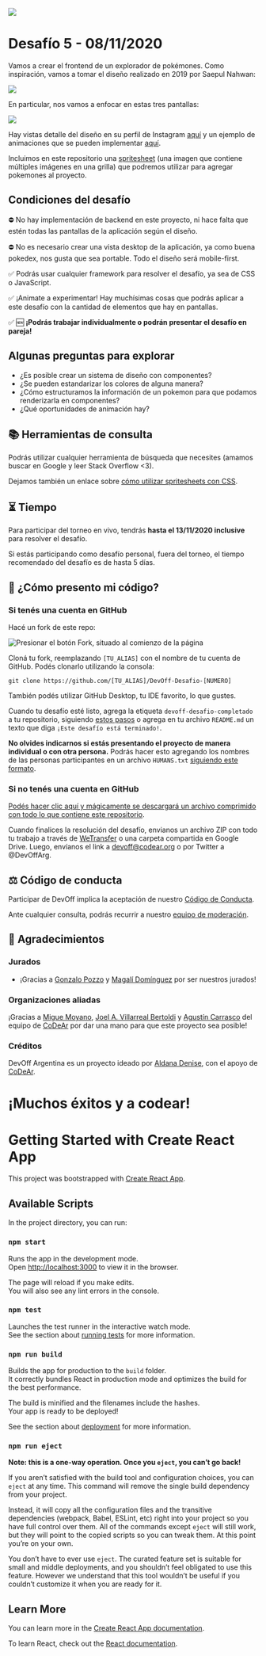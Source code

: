 ![](https://static-cdn.jtvnw.net/jtv_user_pictures/fb425ddf-5e67-4c84-9210-8065809675f7-profile_banner-480.png)

# Desafío 5 - 08/11/2020

Vamos a crear el frontend de un explorador de pokémones. Como inspiración, vamos a tomar el diseño realizado en 2019 por Saepul Nahwan:

![](https://cdn.dribbble.com/users/1171520/screenshots/6545819/dribbble.png)

En particular, nos vamos a enfocar en estas tres pantallas:

![](https://cdn.dribbble.com/users/1171520/screenshots/6540871/pokedex2.png)

Hay vistas detalle del diseño en su perfil de Instagram [aquí](https://www.instagram.com/p/Bx_QWxThmmb/?utm_source=ig_web_copy_link) y un ejemplo de animaciones que se pueden implementar [aquí](https://www.instagram.com/p/ByElEIABvoj/?utm_source=ig_web_copy_link).

Incluimos en este repositorio una [spritesheet](./pokemon_b_w_sprite_sheet__resource__by_petuniabubbles_d54otbx.png) (una imagen que contiene múltiples imágenes en una grilla) que podremos utilizar para agregar pokemones al proyecto.

## Condiciones del desafío

⛔ No hay implementación de backend en este proyecto, ni hace falta que estén todas las pantallas de la aplicación según el diseño.

⛔ No es necesario crear una vista desktop de la aplicación, ya como buena pokedex, nos gusta que sea portable. Todo el diseño será mobile-first.

✅ Podrás usar cualquier framework para resolver el desafío, ya sea de CSS o JavaScript.

✅ ¡Animate a experimentar! Hay muchísimas cosas que podrás aplicar a este desafío con la cantidad de elementos que hay en pantallas.

✅ :new: **¡Podrás trabajar individualmente o podrán presentar el desafío en pareja!**

## Algunas preguntas para explorar

- ¿Es posible crear un sistema de diseño con componentes?
- ¿Se pueden estandarizar los colores de alguna manera?
- ¿Cómo estructuramos la información de un pokemon para que podamos renderizarla en componentes?
- ¿Qué oportunidades de animación hay?

## 📚 Herramientas de consulta

Podrás utilizar cualquier herramienta de búsqueda que necesites (amamos buscar en Google y leer Stack Overflow <3).

Dejamos también un enlace sobre [cómo utilizar spritesheets con CSS](https://uniwebsidad.com/libros/css-avanzado/capitulo-1/rollovers-y-sprites).

## ⏳ Tiempo

Para participar del torneo en vivo, tendrás **hasta el 13/11/2020 inclusive** para resolver el desafío.

Si estás participando como desafío personal, fuera del torneo, el tiempo recomendado del desafío es de hasta 5 días.

## 🤔 ¿Cómo presento mi código?

### Si tenés una cuenta en GitHub

Hacé un fork de este repo:

![Presionar el botón Fork, situado al comienzo de la página](https://docs.github.com/assets/images/help/repository/fork_button.jpg)

Cloná tu fork, reemplazando `[TU_ALIAS]` con el nombre de tu cuenta de GitHub. Podés clonarlo utilizando la consola:

```
git clone https://github.com/[TU_ALIAS]/DevOff-Desafio-[NUMERO]
```

También podés utilizar GitHub Desktop, tu IDE favorito, lo que gustes.

Cuando tu desafío esté listo, agrega la etiqueta `devoff-desafio-completado` a tu repositorio, siguiendo [estos pasos](https://docs.github.com/es/free-pro-team@latest/github/administering-a-repository/classifying-your-repository-with-topics#adding-topics-to-your-repository) o agrega en tu archivo `README.md` un texto que diga `¡Este desafío está terminado!`.

**No olvides indicarnos si estás presentando el proyecto de manera individual o con otra persona.** Podrás hacer esto agregando los nombres de las personas participantes en un archivo `HUMANS.txt` [siguiendo este formato](http://humanstxt.org/ES/Standard.html).

### Si no tenés una cuenta en GitHub

[Podés hacer clic aquí y mágicamente se descargará un archivo comprimido con todo lo que contiene este repositorio](https://github.com/devoffarg/DevOff-Desafio-5/archive/master.zip).

Cuando finalices la resolución del desafío, envianos un archivo ZIP con todo tu trabajo a través de [WeTransfer](https://wetransfer.com/) o una carpeta compartida en Google Drive. Luego, envíanos el link a devoff@codear.org o por Twitter a @DevOffArg.

## ⚖ Código de conducta

Participar de DevOff implica la aceptación de nuestro [Código de Conducta](https://github.com/devoffarg/codigo-de-conducta).

Ante cualquier consulta, podrás recurrir a nuestro [equipo de moderación](https://github.com/devoffarg/codigo-de-conducta#protocolo-de-moderaci%C3%B3n).

## 💜 Agradecimientos

### Jurados

- ¡Gracias a [Gonzalo Pozzo](https://twitter.com/goncy) y [Magalí Domínguez](https://twitter.com/printmaga) por ser nuestros jurados!

### Organizaciones aliadas

¡Gracias a [Migue Moyano](https://twitter.com/elmiguedev), [Joel A. Villarreal Bertoldi](https://twitter.com/joelalejandro) y [Agustín Carrasco](https://twitter.com/asermax) del equipo de [CoDeAr](https://twitter.com/somoscodear) por dar una mano para que este proyecto sea posible!

### Créditos

DevOff Argentina es un proyecto ideado por [Aldana Denise](https://twitter.com/gizmowis), con el apoyo de [CoDeAr](https://twitter.com/somoscodear).

<!--
## 🚀 Soluciones

¡A continuación, listamos todas las soluciones que se fueron presentando para este desafío!

🌟 Participantes EN VIVO:

- Link, por Dev

💜 Participantes de la comunidad:

- Link, por Dev

o

### Lenguaje

- Link, por Dev
-->

# ¡Muchos éxitos y a codear!

# Getting Started with Create React App

This project was bootstrapped with [Create React App](https://github.com/facebook/create-react-app).

## Available Scripts

In the project directory, you can run:

### `npm start`

Runs the app in the development mode.\
Open [http://localhost:3000](http://localhost:3000) to view it in the browser.

The page will reload if you make edits.\
You will also see any lint errors in the console.

### `npm test`

Launches the test runner in the interactive watch mode.\
See the section about [running tests](https://facebook.github.io/create-react-app/docs/running-tests) for more information.

### `npm run build`

Builds the app for production to the `build` folder.\
It correctly bundles React in production mode and optimizes the build for the best performance.

The build is minified and the filenames include the hashes.\
Your app is ready to be deployed!

See the section about [deployment](https://facebook.github.io/create-react-app/docs/deployment) for more information.

### `npm run eject`

**Note: this is a one-way operation. Once you `eject`, you can’t go back!**

If you aren’t satisfied with the build tool and configuration choices, you can `eject` at any time. This command will remove the single build dependency from your project.

Instead, it will copy all the configuration files and the transitive dependencies (webpack, Babel, ESLint, etc) right into your project so you have full control over them. All of the commands except `eject` will still work, but they will point to the copied scripts so you can tweak them. At this point you’re on your own.

You don’t have to ever use `eject`. The curated feature set is suitable for small and middle deployments, and you shouldn’t feel obligated to use this feature. However we understand that this tool wouldn’t be useful if you couldn’t customize it when you are ready for it.

## Learn More

You can learn more in the [Create React App documentation](https://facebook.github.io/create-react-app/docs/getting-started).

To learn React, check out the [React documentation](https://reactjs.org/).
